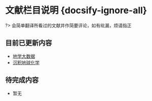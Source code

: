# 文献栏目说明 {docsify-ignore-all}

?> 会简单翻译所看过的文献并作简要评论，如有纰漏，烦请指正

## 目前已更新内容

- [地学大数据](Page/Paper/Geoscience-Data "部分地学大数据系列文献收录")
- [沉积地球化学](Page/Paper/Biochemical-Deposit "部分海洋地球化学文献收录")

## 待完成内容

- 暂无
